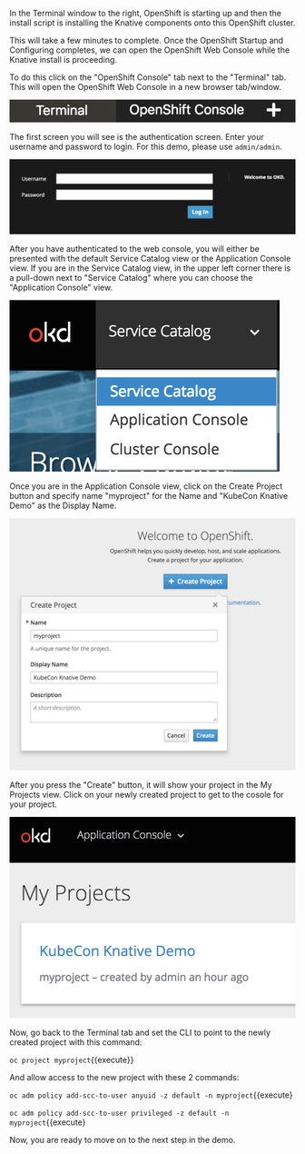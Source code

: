 In the Terminal window to the right, OpenShift is starting up and then the install script is installing the Knative
components onto this OpenShift cluster.

This will take a few minutes to complete.  Once the OpenShift Startup and Configuring completes, we can open the 
OpenShift Web Console while the Knative install is proceeding.  

To do this click on the "OpenShift Console" tab next to the "Terminal" tab.  This will open the OpenShift Web Console in a
new browser tab/window.

![OpenShift Console Tab](assets/openshift-console-tab.png)

The first screen you will see is the authentication screen. Enter your username and password to login. For this demo,
please use `admin/admin`.

![Web Console Login](assets/login.png)

After you have authenticated to the web console, you will either be presented with the default Service Catalog view or
the Application Console view.  If you are in the Service Catalog view, in the upper
left corner there is a pull-down next to "Service Catalog" where you can choose the "Application Console" view.

![Service Catalog Pull-down](assets/application-console.png)

Once you are in the Application Console view, click on the Create Project button and specify name "myproject" for the 
Name and "KubeCon Knative Demo" as the Display Name.

![Create Project](assets/create-project.png)

After you press the "Create" button, it will show your project in the My Projects view.  Click on your newly created project
to get to the cosole for your project.

![My Projects](assets/my-projects.png)

Now, go back to the Terminal tab and set the CLI to point to the newly created project with this command:

``oc project myproject``{{execute}}

And allow access to the new project with these 2 commands:

``oc adm policy add-scc-to-user anyuid -z default -n myproject``{{execute}

``oc adm policy add-scc-to-user privileged -z default -n myproject``{{execute}

Now, you are ready to move on to the next step in the demo.
